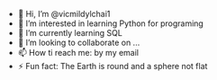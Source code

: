 - 👋 Hi, I’m @vicmildylchai1
- 👀 I’m interested in learning Python for programing
- 🌱 I’m currently learning SQL
- 💞️ I’m looking to collaborate on ...
- 📫 How ti reach me: by my email 
- ⚡ Fun fact: The Earth is round and a sphere not flat

<!---
vicmildylchai1/vicmildylchai1 is a ✨ special ✨ repository because its `README.md` (this file) appears on your GitHub profile.
You can click the Preview link to take a look at your changes.
--->
